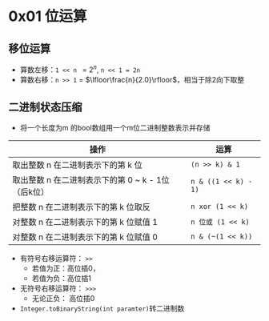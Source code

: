# 0x01 位运算

## 移位运算

* 算数左移：`1 << n ` =  $2 ^ n$, `n << 1 = 2n`
* 算数右移：`n >> 1` = $\lfloor\frac{n}{2.0}\rfloor$，相当于除2向下取整

## 二进制状态压缩

* 将一个长度为m 的bool数组用一个m位二进制整数表示并存储

| 操作                                               | 运算                 |
| -------------------------------------------------- | -------------------- |
| 取出整数 n 在二进制表示下的第 k 位                 | `(n >> k) & 1`       |
| 取出整数 n 在二进制表示下的第 0 ~ k - 1位（后k位） | `n & ((1 << k) - 1)` |
| 把整数 n 在二进制表示下的第 k 位取反               | `n xor (1 << k)`     |
| 对整数 n 在二进制表示下的第 k 位赋值 1             | `n 位或 (1 << k)`    |
| 对整数 n 在二进制表示下的第 k 位赋值 0             | `n & (~(1 << k))`    |

* 有符号右移运算符： `>>`
  * 若值为正：高位插0，
  * 若值为负：高位插1
* 无符号右移运算符： `>>>`
  * 无论正负： 高位插0
* `Integer.toBinaryString(int paramter)`转二进制数